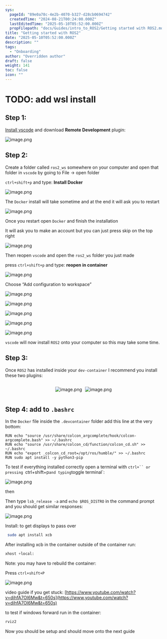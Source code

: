 ```yaml
---
sys:
  pageId: "89e0a78c-4e2b-4070-b327-d28cb0694742"
  createdTime: "2024-08-21T00:24:00.000Z"
  lastEditedTime: "2025-05-10T05:52:00.000Z"
  propFilepath: "docs/Guides/intro_to_ROS2/Getting started with ROS2.md"
title: "Getting started with ROS2"
date: "2025-05-10T05:52:00.000Z"
description: ""
tags:
  - "Onboarding"
author: "Overridden author"
draft: false
weight: 141
toc: false
icon: ""
---
```


# TODO: add wsl install

## Step 1:

[Install vscode](https://code.visualstudio.com/download) and download **Remote Development** plugin:

![image.png](https://prod-files-secure.s3.us-west-2.amazonaws.com/d518164a-d88e-44d1-a4ee-3adb3bd8bce0/efb52993-1881-4a40-b95e-6f020334f022/image.png?X-Amz-Algorithm=AWS4-HMAC-SHA256&X-Amz-Content-Sha256=UNSIGNED-PAYLOAD&X-Amz-Credential=ASIAZI2LB466ZACEIG3B%2F20250614%2Fus-west-2%2Fs3%2Faws4_request&X-Amz-Date=20250614T081031Z&X-Amz-Expires=3600&X-Amz-Security-Token=IQoJb3JpZ2luX2VjED8aCXVzLXdlc3QtMiJHMEUCIQDZdn1OLhV4btkOvA%2F4eleYjvp%2BUjZa0vLllKLUepRmqgIgI3VqogGgG93fCznOwSUUtI7pTmrCIlkjtDP9oqpp2Aoq%2FwMIKBAAGgw2Mzc0MjMxODM4MDUiDHc6hmOqxG863p%2BeNyrcA%2F3VgtLxflqoOsFEpNHVDg57EL49To3evt8X4nakdf3TbWZHvws5MEKqYir2D8cvWzg7dS6%2F1bmx3uiaEhuHitNcokGPBIPd24boI%2BtHsBrQZKK7r7kV7mOxDu7fZTwuuKbLCSrVRnB5i07Xiv%2F60Fgrhhv8R27Y9LTyH3dI7Ajslt2Qd7S0oRRcU4aa8BxtDUhFLdUHV00%2FasrvBhnoj%2B7fs6BegOfwSiiuorfIZPlPM%2BFQMEqSJbh79Ew%2B7ai%2F4zdeJ7dhX8fMYhYJkVVQ4BZxTNaouEBmYRYSt%2FvmVSTGDHTzI4T6BjKuo4GOatm%2FWMxZ6SKTr6Wz4n4rLcFUVv9Bt0WvdnAVu72O1qWsnjDLCqo%2B9dNTgmJjdgUelDiLt2%2FtZLt37EHTxmHQksK2plAyZ261TCcuLDtNMt4eAMwWEHbkl1pAVJEMosDdKay8mEURpGbdHrXd%2FhAlgjXIPGdmjqCnIKUxo4HdDDunZhrof003vSIDbfCq0phAgKc7qEAlIJBVANQw6TnQUIGGR%2B%2FTnBp2fl63GXJWEx%2FMoXSxB5xgEn30YJKxVzlnc0F5BcW4s1AwW%2B%2FmMU7ISHZQsf68s5eUJvUmxEjsRYnwSr8T02qOTB2MtmHBlTxyMIq9tMIGOqUBhMPG6MgJlEdJTL04vDOqAqixhOPGR%2FXoqrprJwUeqDUPxNw0kMSfDpQbhOWMoRg0hqu%2FUaC63QksYvHFAGyhpTt6PfeS1a458K%2F%2FvLO59xmeG9BsUxm0oocU1TsugktL%2FkXe1PYNNyoavvV08SJlrhQIViwxR%2B%2Fls4xjGRpfzmWRQwMvRcSLPPAZag3PN9hhnYOCWMVCYFN8dmVlK5PEB8qR%2FfLW&X-Amz-Signature=9061c1266cb3e140a30864cde824db908d317876449d0b0345c4eb954bdbf768&X-Amz-SignedHeaders=host&x-amz-checksum-mode=ENABLED&x-id=GetObject)

## Step 2:

Create a folder called `ros2_ws` somewhere on your computer and open that folder in `vscode` by going to File → open folder 

`ctrl+shift+p` and type: **Install Docker**

![image.png](https://prod-files-secure.s3.us-west-2.amazonaws.com/d518164a-d88e-44d1-a4ee-3adb3bd8bce0/2269dc0e-1cd5-47ff-bceb-c04ad9b2eab0/image.png?X-Amz-Algorithm=AWS4-HMAC-SHA256&X-Amz-Content-Sha256=UNSIGNED-PAYLOAD&X-Amz-Credential=ASIAZI2LB466ZACEIG3B%2F20250614%2Fus-west-2%2Fs3%2Faws4_request&X-Amz-Date=20250614T081031Z&X-Amz-Expires=3600&X-Amz-Security-Token=IQoJb3JpZ2luX2VjED8aCXVzLXdlc3QtMiJHMEUCIQDZdn1OLhV4btkOvA%2F4eleYjvp%2BUjZa0vLllKLUepRmqgIgI3VqogGgG93fCznOwSUUtI7pTmrCIlkjtDP9oqpp2Aoq%2FwMIKBAAGgw2Mzc0MjMxODM4MDUiDHc6hmOqxG863p%2BeNyrcA%2F3VgtLxflqoOsFEpNHVDg57EL49To3evt8X4nakdf3TbWZHvws5MEKqYir2D8cvWzg7dS6%2F1bmx3uiaEhuHitNcokGPBIPd24boI%2BtHsBrQZKK7r7kV7mOxDu7fZTwuuKbLCSrVRnB5i07Xiv%2F60Fgrhhv8R27Y9LTyH3dI7Ajslt2Qd7S0oRRcU4aa8BxtDUhFLdUHV00%2FasrvBhnoj%2B7fs6BegOfwSiiuorfIZPlPM%2BFQMEqSJbh79Ew%2B7ai%2F4zdeJ7dhX8fMYhYJkVVQ4BZxTNaouEBmYRYSt%2FvmVSTGDHTzI4T6BjKuo4GOatm%2FWMxZ6SKTr6Wz4n4rLcFUVv9Bt0WvdnAVu72O1qWsnjDLCqo%2B9dNTgmJjdgUelDiLt2%2FtZLt37EHTxmHQksK2plAyZ261TCcuLDtNMt4eAMwWEHbkl1pAVJEMosDdKay8mEURpGbdHrXd%2FhAlgjXIPGdmjqCnIKUxo4HdDDunZhrof003vSIDbfCq0phAgKc7qEAlIJBVANQw6TnQUIGGR%2B%2FTnBp2fl63GXJWEx%2FMoXSxB5xgEn30YJKxVzlnc0F5BcW4s1AwW%2B%2FmMU7ISHZQsf68s5eUJvUmxEjsRYnwSr8T02qOTB2MtmHBlTxyMIq9tMIGOqUBhMPG6MgJlEdJTL04vDOqAqixhOPGR%2FXoqrprJwUeqDUPxNw0kMSfDpQbhOWMoRg0hqu%2FUaC63QksYvHFAGyhpTt6PfeS1a458K%2F%2FvLO59xmeG9BsUxm0oocU1TsugktL%2FkXe1PYNNyoavvV08SJlrhQIViwxR%2B%2Fls4xjGRpfzmWRQwMvRcSLPPAZag3PN9hhnYOCWMVCYFN8dmVlK5PEB8qR%2FfLW&X-Amz-Signature=a9c5f9f1bf751824026e4559d082d89d12febe62053dad3a753ad536d35f2fa6&X-Amz-SignedHeaders=host&x-amz-checksum-mode=ENABLED&x-id=GetObject)

The `Docker` install will take sometime and at the end it will ask you to restart

![image.png](https://prod-files-secure.s3.us-west-2.amazonaws.com/d518164a-d88e-44d1-a4ee-3adb3bd8bce0/ed233f78-be33-4b1f-b89c-9c346c0e961e/image.png?X-Amz-Algorithm=AWS4-HMAC-SHA256&X-Amz-Content-Sha256=UNSIGNED-PAYLOAD&X-Amz-Credential=ASIAZI2LB466ZACEIG3B%2F20250614%2Fus-west-2%2Fs3%2Faws4_request&X-Amz-Date=20250614T081031Z&X-Amz-Expires=3600&X-Amz-Security-Token=IQoJb3JpZ2luX2VjED8aCXVzLXdlc3QtMiJHMEUCIQDZdn1OLhV4btkOvA%2F4eleYjvp%2BUjZa0vLllKLUepRmqgIgI3VqogGgG93fCznOwSUUtI7pTmrCIlkjtDP9oqpp2Aoq%2FwMIKBAAGgw2Mzc0MjMxODM4MDUiDHc6hmOqxG863p%2BeNyrcA%2F3VgtLxflqoOsFEpNHVDg57EL49To3evt8X4nakdf3TbWZHvws5MEKqYir2D8cvWzg7dS6%2F1bmx3uiaEhuHitNcokGPBIPd24boI%2BtHsBrQZKK7r7kV7mOxDu7fZTwuuKbLCSrVRnB5i07Xiv%2F60Fgrhhv8R27Y9LTyH3dI7Ajslt2Qd7S0oRRcU4aa8BxtDUhFLdUHV00%2FasrvBhnoj%2B7fs6BegOfwSiiuorfIZPlPM%2BFQMEqSJbh79Ew%2B7ai%2F4zdeJ7dhX8fMYhYJkVVQ4BZxTNaouEBmYRYSt%2FvmVSTGDHTzI4T6BjKuo4GOatm%2FWMxZ6SKTr6Wz4n4rLcFUVv9Bt0WvdnAVu72O1qWsnjDLCqo%2B9dNTgmJjdgUelDiLt2%2FtZLt37EHTxmHQksK2plAyZ261TCcuLDtNMt4eAMwWEHbkl1pAVJEMosDdKay8mEURpGbdHrXd%2FhAlgjXIPGdmjqCnIKUxo4HdDDunZhrof003vSIDbfCq0phAgKc7qEAlIJBVANQw6TnQUIGGR%2B%2FTnBp2fl63GXJWEx%2FMoXSxB5xgEn30YJKxVzlnc0F5BcW4s1AwW%2B%2FmMU7ISHZQsf68s5eUJvUmxEjsRYnwSr8T02qOTB2MtmHBlTxyMIq9tMIGOqUBhMPG6MgJlEdJTL04vDOqAqixhOPGR%2FXoqrprJwUeqDUPxNw0kMSfDpQbhOWMoRg0hqu%2FUaC63QksYvHFAGyhpTt6PfeS1a458K%2F%2FvLO59xmeG9BsUxm0oocU1TsugktL%2FkXe1PYNNyoavvV08SJlrhQIViwxR%2B%2Fls4xjGRpfzmWRQwMvRcSLPPAZag3PN9hhnYOCWMVCYFN8dmVlK5PEB8qR%2FfLW&X-Amz-Signature=476b2c545023ed08dd75fcb93b89d58e0a5a57dbeab7674cd2291e95b67a2101&X-Amz-SignedHeaders=host&x-amz-checksum-mode=ENABLED&x-id=GetObject)

Once you restart open `Docker` and finish the installation

It will ask you to make an account but you can just press skip on the top right

![image.png](https://prod-files-secure.s3.us-west-2.amazonaws.com/d518164a-d88e-44d1-a4ee-3adb3bd8bce0/21010ad9-1659-4fd9-9f59-9932a09b2a3d/image.png?X-Amz-Algorithm=AWS4-HMAC-SHA256&X-Amz-Content-Sha256=UNSIGNED-PAYLOAD&X-Amz-Credential=ASIAZI2LB466ZACEIG3B%2F20250614%2Fus-west-2%2Fs3%2Faws4_request&X-Amz-Date=20250614T081031Z&X-Amz-Expires=3600&X-Amz-Security-Token=IQoJb3JpZ2luX2VjED8aCXVzLXdlc3QtMiJHMEUCIQDZdn1OLhV4btkOvA%2F4eleYjvp%2BUjZa0vLllKLUepRmqgIgI3VqogGgG93fCznOwSUUtI7pTmrCIlkjtDP9oqpp2Aoq%2FwMIKBAAGgw2Mzc0MjMxODM4MDUiDHc6hmOqxG863p%2BeNyrcA%2F3VgtLxflqoOsFEpNHVDg57EL49To3evt8X4nakdf3TbWZHvws5MEKqYir2D8cvWzg7dS6%2F1bmx3uiaEhuHitNcokGPBIPd24boI%2BtHsBrQZKK7r7kV7mOxDu7fZTwuuKbLCSrVRnB5i07Xiv%2F60Fgrhhv8R27Y9LTyH3dI7Ajslt2Qd7S0oRRcU4aa8BxtDUhFLdUHV00%2FasrvBhnoj%2B7fs6BegOfwSiiuorfIZPlPM%2BFQMEqSJbh79Ew%2B7ai%2F4zdeJ7dhX8fMYhYJkVVQ4BZxTNaouEBmYRYSt%2FvmVSTGDHTzI4T6BjKuo4GOatm%2FWMxZ6SKTr6Wz4n4rLcFUVv9Bt0WvdnAVu72O1qWsnjDLCqo%2B9dNTgmJjdgUelDiLt2%2FtZLt37EHTxmHQksK2plAyZ261TCcuLDtNMt4eAMwWEHbkl1pAVJEMosDdKay8mEURpGbdHrXd%2FhAlgjXIPGdmjqCnIKUxo4HdDDunZhrof003vSIDbfCq0phAgKc7qEAlIJBVANQw6TnQUIGGR%2B%2FTnBp2fl63GXJWEx%2FMoXSxB5xgEn30YJKxVzlnc0F5BcW4s1AwW%2B%2FmMU7ISHZQsf68s5eUJvUmxEjsRYnwSr8T02qOTB2MtmHBlTxyMIq9tMIGOqUBhMPG6MgJlEdJTL04vDOqAqixhOPGR%2FXoqrprJwUeqDUPxNw0kMSfDpQbhOWMoRg0hqu%2FUaC63QksYvHFAGyhpTt6PfeS1a458K%2F%2FvLO59xmeG9BsUxm0oocU1TsugktL%2FkXe1PYNNyoavvV08SJlrhQIViwxR%2B%2Fls4xjGRpfzmWRQwMvRcSLPPAZag3PN9hhnYOCWMVCYFN8dmVlK5PEB8qR%2FfLW&X-Amz-Signature=c4c0e2b0008044f31b16ca73a9956f259deaac0e0f41233b47fb674e512091ff&X-Amz-SignedHeaders=host&x-amz-checksum-mode=ENABLED&x-id=GetObject)

Then reopen `vscode` and open the `ros2_ws` folder you just made

press `ctrl+shift+p` and type: **reopen in container**

![image.png](https://prod-files-secure.s3.us-west-2.amazonaws.com/d518164a-d88e-44d1-a4ee-3adb3bd8bce0/4e93b8c2-41ad-488c-8095-c74205196118/image.png?X-Amz-Algorithm=AWS4-HMAC-SHA256&X-Amz-Content-Sha256=UNSIGNED-PAYLOAD&X-Amz-Credential=ASIAZI2LB466ZACEIG3B%2F20250614%2Fus-west-2%2Fs3%2Faws4_request&X-Amz-Date=20250614T081031Z&X-Amz-Expires=3600&X-Amz-Security-Token=IQoJb3JpZ2luX2VjED8aCXVzLXdlc3QtMiJHMEUCIQDZdn1OLhV4btkOvA%2F4eleYjvp%2BUjZa0vLllKLUepRmqgIgI3VqogGgG93fCznOwSUUtI7pTmrCIlkjtDP9oqpp2Aoq%2FwMIKBAAGgw2Mzc0MjMxODM4MDUiDHc6hmOqxG863p%2BeNyrcA%2F3VgtLxflqoOsFEpNHVDg57EL49To3evt8X4nakdf3TbWZHvws5MEKqYir2D8cvWzg7dS6%2F1bmx3uiaEhuHitNcokGPBIPd24boI%2BtHsBrQZKK7r7kV7mOxDu7fZTwuuKbLCSrVRnB5i07Xiv%2F60Fgrhhv8R27Y9LTyH3dI7Ajslt2Qd7S0oRRcU4aa8BxtDUhFLdUHV00%2FasrvBhnoj%2B7fs6BegOfwSiiuorfIZPlPM%2BFQMEqSJbh79Ew%2B7ai%2F4zdeJ7dhX8fMYhYJkVVQ4BZxTNaouEBmYRYSt%2FvmVSTGDHTzI4T6BjKuo4GOatm%2FWMxZ6SKTr6Wz4n4rLcFUVv9Bt0WvdnAVu72O1qWsnjDLCqo%2B9dNTgmJjdgUelDiLt2%2FtZLt37EHTxmHQksK2plAyZ261TCcuLDtNMt4eAMwWEHbkl1pAVJEMosDdKay8mEURpGbdHrXd%2FhAlgjXIPGdmjqCnIKUxo4HdDDunZhrof003vSIDbfCq0phAgKc7qEAlIJBVANQw6TnQUIGGR%2B%2FTnBp2fl63GXJWEx%2FMoXSxB5xgEn30YJKxVzlnc0F5BcW4s1AwW%2B%2FmMU7ISHZQsf68s5eUJvUmxEjsRYnwSr8T02qOTB2MtmHBlTxyMIq9tMIGOqUBhMPG6MgJlEdJTL04vDOqAqixhOPGR%2FXoqrprJwUeqDUPxNw0kMSfDpQbhOWMoRg0hqu%2FUaC63QksYvHFAGyhpTt6PfeS1a458K%2F%2FvLO59xmeG9BsUxm0oocU1TsugktL%2FkXe1PYNNyoavvV08SJlrhQIViwxR%2B%2Fls4xjGRpfzmWRQwMvRcSLPPAZag3PN9hhnYOCWMVCYFN8dmVlK5PEB8qR%2FfLW&X-Amz-Signature=44bbab2d0fdc10374d77a24d7282d6de8c34be0d83fbe970bb48b319a4474789&X-Amz-SignedHeaders=host&x-amz-checksum-mode=ENABLED&x-id=GetObject)

Choose “Add configuration to workspace”

![image.png](https://prod-files-secure.s3.us-west-2.amazonaws.com/d518164a-d88e-44d1-a4ee-3adb3bd8bce0/9560b282-5060-4989-ba37-97e7b2c22476/image.png?X-Amz-Algorithm=AWS4-HMAC-SHA256&X-Amz-Content-Sha256=UNSIGNED-PAYLOAD&X-Amz-Credential=ASIAZI2LB466ZACEIG3B%2F20250614%2Fus-west-2%2Fs3%2Faws4_request&X-Amz-Date=20250614T081031Z&X-Amz-Expires=3600&X-Amz-Security-Token=IQoJb3JpZ2luX2VjED8aCXVzLXdlc3QtMiJHMEUCIQDZdn1OLhV4btkOvA%2F4eleYjvp%2BUjZa0vLllKLUepRmqgIgI3VqogGgG93fCznOwSUUtI7pTmrCIlkjtDP9oqpp2Aoq%2FwMIKBAAGgw2Mzc0MjMxODM4MDUiDHc6hmOqxG863p%2BeNyrcA%2F3VgtLxflqoOsFEpNHVDg57EL49To3evt8X4nakdf3TbWZHvws5MEKqYir2D8cvWzg7dS6%2F1bmx3uiaEhuHitNcokGPBIPd24boI%2BtHsBrQZKK7r7kV7mOxDu7fZTwuuKbLCSrVRnB5i07Xiv%2F60Fgrhhv8R27Y9LTyH3dI7Ajslt2Qd7S0oRRcU4aa8BxtDUhFLdUHV00%2FasrvBhnoj%2B7fs6BegOfwSiiuorfIZPlPM%2BFQMEqSJbh79Ew%2B7ai%2F4zdeJ7dhX8fMYhYJkVVQ4BZxTNaouEBmYRYSt%2FvmVSTGDHTzI4T6BjKuo4GOatm%2FWMxZ6SKTr6Wz4n4rLcFUVv9Bt0WvdnAVu72O1qWsnjDLCqo%2B9dNTgmJjdgUelDiLt2%2FtZLt37EHTxmHQksK2plAyZ261TCcuLDtNMt4eAMwWEHbkl1pAVJEMosDdKay8mEURpGbdHrXd%2FhAlgjXIPGdmjqCnIKUxo4HdDDunZhrof003vSIDbfCq0phAgKc7qEAlIJBVANQw6TnQUIGGR%2B%2FTnBp2fl63GXJWEx%2FMoXSxB5xgEn30YJKxVzlnc0F5BcW4s1AwW%2B%2FmMU7ISHZQsf68s5eUJvUmxEjsRYnwSr8T02qOTB2MtmHBlTxyMIq9tMIGOqUBhMPG6MgJlEdJTL04vDOqAqixhOPGR%2FXoqrprJwUeqDUPxNw0kMSfDpQbhOWMoRg0hqu%2FUaC63QksYvHFAGyhpTt6PfeS1a458K%2F%2FvLO59xmeG9BsUxm0oocU1TsugktL%2FkXe1PYNNyoavvV08SJlrhQIViwxR%2B%2Fls4xjGRpfzmWRQwMvRcSLPPAZag3PN9hhnYOCWMVCYFN8dmVlK5PEB8qR%2FfLW&X-Amz-Signature=9b2052aa3367c4c48ed97da65508f5365280b63a3ddc16126b9d7dd0ce481d74&X-Amz-SignedHeaders=host&x-amz-checksum-mode=ENABLED&x-id=GetObject)

![image.png](https://prod-files-secure.s3.us-west-2.amazonaws.com/d518164a-d88e-44d1-a4ee-3adb3bd8bce0/2ee63f81-886b-48e8-a553-dc6e5eac99e4/image.png?X-Amz-Algorithm=AWS4-HMAC-SHA256&X-Amz-Content-Sha256=UNSIGNED-PAYLOAD&X-Amz-Credential=ASIAZI2LB466ZACEIG3B%2F20250614%2Fus-west-2%2Fs3%2Faws4_request&X-Amz-Date=20250614T081031Z&X-Amz-Expires=3600&X-Amz-Security-Token=IQoJb3JpZ2luX2VjED8aCXVzLXdlc3QtMiJHMEUCIQDZdn1OLhV4btkOvA%2F4eleYjvp%2BUjZa0vLllKLUepRmqgIgI3VqogGgG93fCznOwSUUtI7pTmrCIlkjtDP9oqpp2Aoq%2FwMIKBAAGgw2Mzc0MjMxODM4MDUiDHc6hmOqxG863p%2BeNyrcA%2F3VgtLxflqoOsFEpNHVDg57EL49To3evt8X4nakdf3TbWZHvws5MEKqYir2D8cvWzg7dS6%2F1bmx3uiaEhuHitNcokGPBIPd24boI%2BtHsBrQZKK7r7kV7mOxDu7fZTwuuKbLCSrVRnB5i07Xiv%2F60Fgrhhv8R27Y9LTyH3dI7Ajslt2Qd7S0oRRcU4aa8BxtDUhFLdUHV00%2FasrvBhnoj%2B7fs6BegOfwSiiuorfIZPlPM%2BFQMEqSJbh79Ew%2B7ai%2F4zdeJ7dhX8fMYhYJkVVQ4BZxTNaouEBmYRYSt%2FvmVSTGDHTzI4T6BjKuo4GOatm%2FWMxZ6SKTr6Wz4n4rLcFUVv9Bt0WvdnAVu72O1qWsnjDLCqo%2B9dNTgmJjdgUelDiLt2%2FtZLt37EHTxmHQksK2plAyZ261TCcuLDtNMt4eAMwWEHbkl1pAVJEMosDdKay8mEURpGbdHrXd%2FhAlgjXIPGdmjqCnIKUxo4HdDDunZhrof003vSIDbfCq0phAgKc7qEAlIJBVANQw6TnQUIGGR%2B%2FTnBp2fl63GXJWEx%2FMoXSxB5xgEn30YJKxVzlnc0F5BcW4s1AwW%2B%2FmMU7ISHZQsf68s5eUJvUmxEjsRYnwSr8T02qOTB2MtmHBlTxyMIq9tMIGOqUBhMPG6MgJlEdJTL04vDOqAqixhOPGR%2FXoqrprJwUeqDUPxNw0kMSfDpQbhOWMoRg0hqu%2FUaC63QksYvHFAGyhpTt6PfeS1a458K%2F%2FvLO59xmeG9BsUxm0oocU1TsugktL%2FkXe1PYNNyoavvV08SJlrhQIViwxR%2B%2Fls4xjGRpfzmWRQwMvRcSLPPAZag3PN9hhnYOCWMVCYFN8dmVlK5PEB8qR%2FfLW&X-Amz-Signature=f5a2a80e1cfa16035f0c69d25b259b06e6f71fac444e1146c8af345eb1fdec38&X-Amz-SignedHeaders=host&x-amz-checksum-mode=ENABLED&x-id=GetObject)

![image.png](https://prod-files-secure.s3.us-west-2.amazonaws.com/d518164a-d88e-44d1-a4ee-3adb3bd8bce0/ae1580b2-b048-407e-aed9-b584224a7a04/image.png?X-Amz-Algorithm=AWS4-HMAC-SHA256&X-Amz-Content-Sha256=UNSIGNED-PAYLOAD&X-Amz-Credential=ASIAZI2LB466ZACEIG3B%2F20250614%2Fus-west-2%2Fs3%2Faws4_request&X-Amz-Date=20250614T081031Z&X-Amz-Expires=3600&X-Amz-Security-Token=IQoJb3JpZ2luX2VjED8aCXVzLXdlc3QtMiJHMEUCIQDZdn1OLhV4btkOvA%2F4eleYjvp%2BUjZa0vLllKLUepRmqgIgI3VqogGgG93fCznOwSUUtI7pTmrCIlkjtDP9oqpp2Aoq%2FwMIKBAAGgw2Mzc0MjMxODM4MDUiDHc6hmOqxG863p%2BeNyrcA%2F3VgtLxflqoOsFEpNHVDg57EL49To3evt8X4nakdf3TbWZHvws5MEKqYir2D8cvWzg7dS6%2F1bmx3uiaEhuHitNcokGPBIPd24boI%2BtHsBrQZKK7r7kV7mOxDu7fZTwuuKbLCSrVRnB5i07Xiv%2F60Fgrhhv8R27Y9LTyH3dI7Ajslt2Qd7S0oRRcU4aa8BxtDUhFLdUHV00%2FasrvBhnoj%2B7fs6BegOfwSiiuorfIZPlPM%2BFQMEqSJbh79Ew%2B7ai%2F4zdeJ7dhX8fMYhYJkVVQ4BZxTNaouEBmYRYSt%2FvmVSTGDHTzI4T6BjKuo4GOatm%2FWMxZ6SKTr6Wz4n4rLcFUVv9Bt0WvdnAVu72O1qWsnjDLCqo%2B9dNTgmJjdgUelDiLt2%2FtZLt37EHTxmHQksK2plAyZ261TCcuLDtNMt4eAMwWEHbkl1pAVJEMosDdKay8mEURpGbdHrXd%2FhAlgjXIPGdmjqCnIKUxo4HdDDunZhrof003vSIDbfCq0phAgKc7qEAlIJBVANQw6TnQUIGGR%2B%2FTnBp2fl63GXJWEx%2FMoXSxB5xgEn30YJKxVzlnc0F5BcW4s1AwW%2B%2FmMU7ISHZQsf68s5eUJvUmxEjsRYnwSr8T02qOTB2MtmHBlTxyMIq9tMIGOqUBhMPG6MgJlEdJTL04vDOqAqixhOPGR%2FXoqrprJwUeqDUPxNw0kMSfDpQbhOWMoRg0hqu%2FUaC63QksYvHFAGyhpTt6PfeS1a458K%2F%2FvLO59xmeG9BsUxm0oocU1TsugktL%2FkXe1PYNNyoavvV08SJlrhQIViwxR%2B%2Fls4xjGRpfzmWRQwMvRcSLPPAZag3PN9hhnYOCWMVCYFN8dmVlK5PEB8qR%2FfLW&X-Amz-Signature=cb040bc2945f85d92374ecc8e8796e374e1e9f60104fa19f0d32c3ea4922f937&X-Amz-SignedHeaders=host&x-amz-checksum-mode=ENABLED&x-id=GetObject)

![image.png](https://prod-files-secure.s3.us-west-2.amazonaws.com/d518164a-d88e-44d1-a4ee-3adb3bd8bce0/53255b28-f75e-430f-b9e3-c0ac8577e42b/image.png?X-Amz-Algorithm=AWS4-HMAC-SHA256&X-Amz-Content-Sha256=UNSIGNED-PAYLOAD&X-Amz-Credential=ASIAZI2LB466ZACEIG3B%2F20250614%2Fus-west-2%2Fs3%2Faws4_request&X-Amz-Date=20250614T081031Z&X-Amz-Expires=3600&X-Amz-Security-Token=IQoJb3JpZ2luX2VjED8aCXVzLXdlc3QtMiJHMEUCIQDZdn1OLhV4btkOvA%2F4eleYjvp%2BUjZa0vLllKLUepRmqgIgI3VqogGgG93fCznOwSUUtI7pTmrCIlkjtDP9oqpp2Aoq%2FwMIKBAAGgw2Mzc0MjMxODM4MDUiDHc6hmOqxG863p%2BeNyrcA%2F3VgtLxflqoOsFEpNHVDg57EL49To3evt8X4nakdf3TbWZHvws5MEKqYir2D8cvWzg7dS6%2F1bmx3uiaEhuHitNcokGPBIPd24boI%2BtHsBrQZKK7r7kV7mOxDu7fZTwuuKbLCSrVRnB5i07Xiv%2F60Fgrhhv8R27Y9LTyH3dI7Ajslt2Qd7S0oRRcU4aa8BxtDUhFLdUHV00%2FasrvBhnoj%2B7fs6BegOfwSiiuorfIZPlPM%2BFQMEqSJbh79Ew%2B7ai%2F4zdeJ7dhX8fMYhYJkVVQ4BZxTNaouEBmYRYSt%2FvmVSTGDHTzI4T6BjKuo4GOatm%2FWMxZ6SKTr6Wz4n4rLcFUVv9Bt0WvdnAVu72O1qWsnjDLCqo%2B9dNTgmJjdgUelDiLt2%2FtZLt37EHTxmHQksK2plAyZ261TCcuLDtNMt4eAMwWEHbkl1pAVJEMosDdKay8mEURpGbdHrXd%2FhAlgjXIPGdmjqCnIKUxo4HdDDunZhrof003vSIDbfCq0phAgKc7qEAlIJBVANQw6TnQUIGGR%2B%2FTnBp2fl63GXJWEx%2FMoXSxB5xgEn30YJKxVzlnc0F5BcW4s1AwW%2B%2FmMU7ISHZQsf68s5eUJvUmxEjsRYnwSr8T02qOTB2MtmHBlTxyMIq9tMIGOqUBhMPG6MgJlEdJTL04vDOqAqixhOPGR%2FXoqrprJwUeqDUPxNw0kMSfDpQbhOWMoRg0hqu%2FUaC63QksYvHFAGyhpTt6PfeS1a458K%2F%2FvLO59xmeG9BsUxm0oocU1TsugktL%2FkXe1PYNNyoavvV08SJlrhQIViwxR%2B%2Fls4xjGRpfzmWRQwMvRcSLPPAZag3PN9hhnYOCWMVCYFN8dmVlK5PEB8qR%2FfLW&X-Amz-Signature=e62dc8096b3141610bf8ef2cfc96a2a65cfd7d7c0e9e000aa7c2ecfac6d082f4&X-Amz-SignedHeaders=host&x-amz-checksum-mode=ENABLED&x-id=GetObject)

![image.png](https://prod-files-secure.s3.us-west-2.amazonaws.com/d518164a-d88e-44d1-a4ee-3adb3bd8bce0/7c562767-5af9-4ffb-97d1-327bcdf4ee00/image.png?X-Amz-Algorithm=AWS4-HMAC-SHA256&X-Amz-Content-Sha256=UNSIGNED-PAYLOAD&X-Amz-Credential=ASIAZI2LB466ZACEIG3B%2F20250614%2Fus-west-2%2Fs3%2Faws4_request&X-Amz-Date=20250614T081031Z&X-Amz-Expires=3600&X-Amz-Security-Token=IQoJb3JpZ2luX2VjED8aCXVzLXdlc3QtMiJHMEUCIQDZdn1OLhV4btkOvA%2F4eleYjvp%2BUjZa0vLllKLUepRmqgIgI3VqogGgG93fCznOwSUUtI7pTmrCIlkjtDP9oqpp2Aoq%2FwMIKBAAGgw2Mzc0MjMxODM4MDUiDHc6hmOqxG863p%2BeNyrcA%2F3VgtLxflqoOsFEpNHVDg57EL49To3evt8X4nakdf3TbWZHvws5MEKqYir2D8cvWzg7dS6%2F1bmx3uiaEhuHitNcokGPBIPd24boI%2BtHsBrQZKK7r7kV7mOxDu7fZTwuuKbLCSrVRnB5i07Xiv%2F60Fgrhhv8R27Y9LTyH3dI7Ajslt2Qd7S0oRRcU4aa8BxtDUhFLdUHV00%2FasrvBhnoj%2B7fs6BegOfwSiiuorfIZPlPM%2BFQMEqSJbh79Ew%2B7ai%2F4zdeJ7dhX8fMYhYJkVVQ4BZxTNaouEBmYRYSt%2FvmVSTGDHTzI4T6BjKuo4GOatm%2FWMxZ6SKTr6Wz4n4rLcFUVv9Bt0WvdnAVu72O1qWsnjDLCqo%2B9dNTgmJjdgUelDiLt2%2FtZLt37EHTxmHQksK2plAyZ261TCcuLDtNMt4eAMwWEHbkl1pAVJEMosDdKay8mEURpGbdHrXd%2FhAlgjXIPGdmjqCnIKUxo4HdDDunZhrof003vSIDbfCq0phAgKc7qEAlIJBVANQw6TnQUIGGR%2B%2FTnBp2fl63GXJWEx%2FMoXSxB5xgEn30YJKxVzlnc0F5BcW4s1AwW%2B%2FmMU7ISHZQsf68s5eUJvUmxEjsRYnwSr8T02qOTB2MtmHBlTxyMIq9tMIGOqUBhMPG6MgJlEdJTL04vDOqAqixhOPGR%2FXoqrprJwUeqDUPxNw0kMSfDpQbhOWMoRg0hqu%2FUaC63QksYvHFAGyhpTt6PfeS1a458K%2F%2FvLO59xmeG9BsUxm0oocU1TsugktL%2FkXe1PYNNyoavvV08SJlrhQIViwxR%2B%2Fls4xjGRpfzmWRQwMvRcSLPPAZag3PN9hhnYOCWMVCYFN8dmVlK5PEB8qR%2FfLW&X-Amz-Signature=9fd691715b0b2fee8f2945314617272cdb18b102c6253f7dda82758ee5b0e24a&X-Amz-SignedHeaders=host&x-amz-checksum-mode=ENABLED&x-id=GetObject)

`vscode` will now install `ROS2` onto your computer so this may take some time.

## Step 3:

Once `ROS2` has installed inside your `dev-container` I recommend you install these two plugins:

<div style="display: flex;flex-direction: row; column-gap:10px; max-width: 630px;justify-content: center;">
<div>

![image.png](https://prod-files-secure.s3.us-west-2.amazonaws.com/d518164a-d88e-44d1-a4ee-3adb3bd8bce0/3fc3d550-5a54-4ba1-ba6b-faa01cdb7369/image.png?X-Amz-Algorithm=AWS4-HMAC-SHA256&X-Amz-Content-Sha256=UNSIGNED-PAYLOAD&X-Amz-Credential=ASIAZI2LB4662J4UQU4P%2F20250614%2Fus-west-2%2Fs3%2Faws4_request&X-Amz-Date=20250614T081039Z&X-Amz-Expires=3600&X-Amz-Security-Token=IQoJb3JpZ2luX2VjED8aCXVzLXdlc3QtMiJIMEYCIQCjSDhK9iaGXUVqRnnxZQwB%2FarphaPQJRQousqe0wBMKgIhAMaKqTTh8VDss2G4IfC123hUZWQaLC7T183yI%2BalIBcFKv8DCCgQABoMNjM3NDIzMTgzODA1IgwoUFpOVz5EIIe7a80q3AP%2BWXHPoTTmW82DswhBxK2rHN8kjHulhWvcbbyHEPGEumoGa%2BaBG2wbdX6cJWPnxQWjxg7HYxLaQPrEC4GNEP9JIthkASgKEWjYWKzD2bjWDz7tclHmLyDJGKJbzWiz3pXVACzy6IHlGfVTaiCWUOBcDyUyaf9VOKvI4q0QzAN6byrc4cpxd1kZCmnNR9QyfkhsdQk%2F4JUUF9F0rVr4uvOum7WvrV2QYSqw0UE18nmfMfIjYTUopyqod%2FJpA6LFjrRDdqYZEKqKqjNwhrQxQYAvMaxRv6F5OGGul2jyUQe5tgkuucc5wGZF95hqcWRrulFcJJVr8YZu8ynjSfK87YmugCdTPzAlbzQkQWH8u81Uut1E9o60MgLPOkt4jfp26n%2Fyr1Hb9h%2B9yEcXM8UxaO4%2BQfXnCqx5DaqinUPRJwD%2B0NNFbQ9RMCtljqfVUnZ0k4b9Ecd4Ws2J3OqWbcqJyGsLKNIEQ%2BJhp2yWThIOTDrOqNIfufPxpCa6NG0ZZldeyqBzxJY2yLViIwLbA8ALmb15qVEYiMIOoD2cXmuTh%2B%2FhIldiDi%2FPdqWaSQH7d4SovChZDM5Kv1aWAGkhdqmrdAGiJH4PMk3xYT3CjKRwuhX%2FBbr4oAHwd3fZtzkDsjCKvbTCBjqkAcT%2FnNRrirp2aJXYPxxfPWMIl5Dup1N%2Bx8cum9JihCOxwNti4Zayb3vegEIeahIPbm9IFybkHhyA%2BB6TGToJYtuJ%2FxkS7JS%2BAZFk5D8GZWltIMRSYumV078%2BSkVxtKttCfCDSs%2F5vCn0u99rXTariR%2F5I5H7hUnia3XzzwBIsSzorSDOqHEd1yliedITgnfAUfGxFSRi3gf%2FC9RiRkytUFimGSpw&X-Amz-Signature=06d1962b1e9085b5982c78862fe81521e4c3fc980eca85ddafe3735458cd93f8&X-Amz-SignedHeaders=host&x-amz-checksum-mode=ENABLED&x-id=GetObject)

</div>
<div>

![image.png](https://prod-files-secure.s3.us-west-2.amazonaws.com/d518164a-d88e-44d1-a4ee-3adb3bd8bce0/d994cc66-13c2-4093-a5a3-f84cf4601a82/image.png?X-Amz-Algorithm=AWS4-HMAC-SHA256&X-Amz-Content-Sha256=UNSIGNED-PAYLOAD&X-Amz-Credential=ASIAZI2LB466ZHVI467V%2F20250614%2Fus-west-2%2Fs3%2Faws4_request&X-Amz-Date=20250614T081039Z&X-Amz-Expires=3600&X-Amz-Security-Token=IQoJb3JpZ2luX2VjED8aCXVzLXdlc3QtMiJIMEYCIQD4MvGsn%2FYERb6hBz32E6gEjlk4y7Yzz7bXF4BC2wpPEgIhANHJr5Q8SfCa5bNxhZlCIeNX86vHv2z8v6%2BUo09M4JQ%2BKv8DCCgQABoMNjM3NDIzMTgzODA1IgwbKCFOmL%2FAf4cSVo8q3ANd7o46EUBSwt0QRcWgs9phDoo1tLUXV7uz3MfgOi70DdYSbjA7frP6r1DcLZTsuEHAVCSkCiBRqZRQqtBvzwE7u8T0BK01c0IL8zVIAP917q1prV%2BeMMd1XvX8r7YFLhevD4QTL3dRJDfdgOnuA6o%2FKe9IooKtvySZ75pa2Wbt1GICZSiLfWQbDyO%2FkAJ49WuXuWRSicTQnD09WssEfAWSJBHrABtdhS%2Bd%2B3jIY5r3z20Q%2FvGzYCPZArZ4FS8z%2F1GF8KiMAx8eu9LS9stiREoQzbXdMjvSWA0ejTnAEZJjCfjcWkWzDHDIybgNSgVrUXyY5Te6i0Kfd5HiqK%2BlVwARwdt7o9vvE0y9HXej4Cw05bnjV5i5YzggiLCyNhTEQu1%2F1CeFTKPgq3PZwqJfY4wyUTe9N8RgQ9TVzmz3yyHtAjkIGDHBv7YCbcGv53hEgPC44mIDi3rZw7kBVyT%2BO1lUCj32mPqTAEkg98edjuz1Y0gIt9tuVkYJPiCzcQ7ggdEi4b34fTgN13WlfJf3E8KZF33Jo70lEtNCy%2BACpMRakdQiwadP7wh%2BaMYfeWRRXDkg0PPndtAxRAMbhDHDW7GUThasSJa%2Bm9mNTC6v%2B6rJoEodLdQnQynC1tpW%2BDD5u7TCBjqkAZx023tNFShqfNDos4lwaNV6cIJhaxeNnJNMBatXSMEGvP%2FBtSp8I1T3Yh%2FQpxdiy7o4rngJAGvPFl88hCvxuefumBhca1e1qj9AH6hVbzYuUcA%2FwpPK0grkSx6WMQLChW9sxF4BfvOX6vpHXPJTN2v56v0Xx5aulNdo2G49OCYwJnI6N8VBUGGRu5V%2FcLPnJnc%2F2fkx2%2BSOltyYuREVsw1VrHWm&X-Amz-Signature=ee93ff29a8574efcbaedb9305ae1d7bc3d10d75a93972dd0cf3fcb3c59bbe3d7&X-Amz-SignedHeaders=host&x-amz-checksum-mode=ENABLED&x-id=GetObject)

</div>
</div>

## Step 4: add to `.bashrc`

In the `Docker` file inside the `.devcontainer` folder add this line at the very bottom: 

```docker
RUN echo "source /usr/share/colcon_argcomplete/hook/colcon-argcomplete.bash" >> ~/.bashrc
RUN echo "source /usr/share/colcon_cd/function/colcon_cd.sh" >> ~/.bashrc
RUN echo "export _colcon_cd_root=/opt/ros/humble/" >> ~/.bashrc
RUN sudo apt install -y python3-pip 
```

To test if everything installed correctly open a terminal with `ctrl+`` or pressing `ctrl+shift+p` and typing `toggle terminal`:

![image.png](https://prod-files-secure.s3.us-west-2.amazonaws.com/d518164a-d88e-44d1-a4ee-3adb3bd8bce0/6a4943d8-b04e-4c02-9a58-775f3384d1a5/image.png?X-Amz-Algorithm=AWS4-HMAC-SHA256&X-Amz-Content-Sha256=UNSIGNED-PAYLOAD&X-Amz-Credential=ASIAZI2LB466ZACEIG3B%2F20250614%2Fus-west-2%2Fs3%2Faws4_request&X-Amz-Date=20250614T081031Z&X-Amz-Expires=3600&X-Amz-Security-Token=IQoJb3JpZ2luX2VjED8aCXVzLXdlc3QtMiJHMEUCIQDZdn1OLhV4btkOvA%2F4eleYjvp%2BUjZa0vLllKLUepRmqgIgI3VqogGgG93fCznOwSUUtI7pTmrCIlkjtDP9oqpp2Aoq%2FwMIKBAAGgw2Mzc0MjMxODM4MDUiDHc6hmOqxG863p%2BeNyrcA%2F3VgtLxflqoOsFEpNHVDg57EL49To3evt8X4nakdf3TbWZHvws5MEKqYir2D8cvWzg7dS6%2F1bmx3uiaEhuHitNcokGPBIPd24boI%2BtHsBrQZKK7r7kV7mOxDu7fZTwuuKbLCSrVRnB5i07Xiv%2F60Fgrhhv8R27Y9LTyH3dI7Ajslt2Qd7S0oRRcU4aa8BxtDUhFLdUHV00%2FasrvBhnoj%2B7fs6BegOfwSiiuorfIZPlPM%2BFQMEqSJbh79Ew%2B7ai%2F4zdeJ7dhX8fMYhYJkVVQ4BZxTNaouEBmYRYSt%2FvmVSTGDHTzI4T6BjKuo4GOatm%2FWMxZ6SKTr6Wz4n4rLcFUVv9Bt0WvdnAVu72O1qWsnjDLCqo%2B9dNTgmJjdgUelDiLt2%2FtZLt37EHTxmHQksK2plAyZ261TCcuLDtNMt4eAMwWEHbkl1pAVJEMosDdKay8mEURpGbdHrXd%2FhAlgjXIPGdmjqCnIKUxo4HdDDunZhrof003vSIDbfCq0phAgKc7qEAlIJBVANQw6TnQUIGGR%2B%2FTnBp2fl63GXJWEx%2FMoXSxB5xgEn30YJKxVzlnc0F5BcW4s1AwW%2B%2FmMU7ISHZQsf68s5eUJvUmxEjsRYnwSr8T02qOTB2MtmHBlTxyMIq9tMIGOqUBhMPG6MgJlEdJTL04vDOqAqixhOPGR%2FXoqrprJwUeqDUPxNw0kMSfDpQbhOWMoRg0hqu%2FUaC63QksYvHFAGyhpTt6PfeS1a458K%2F%2FvLO59xmeG9BsUxm0oocU1TsugktL%2FkXe1PYNNyoavvV08SJlrhQIViwxR%2B%2Fls4xjGRpfzmWRQwMvRcSLPPAZag3PN9hhnYOCWMVCYFN8dmVlK5PEB8qR%2FfLW&X-Amz-Signature=9a415dee202dad31337ac85918baadbde696196e45a21d93eadc1657c900bb81&X-Amz-SignedHeaders=host&x-amz-checksum-mode=ENABLED&x-id=GetObject)

then 

Then type `lsb_release -a` and `echo $ROS_DISTRO` in the command prompt and you should get similar responses:

![image.png](https://prod-files-secure.s3.us-west-2.amazonaws.com/d518164a-d88e-44d1-a4ee-3adb3bd8bce0/3e635dec-a805-4e85-8b9e-d000e5b71a4e/image.png?X-Amz-Algorithm=AWS4-HMAC-SHA256&X-Amz-Content-Sha256=UNSIGNED-PAYLOAD&X-Amz-Credential=ASIAZI2LB466ZACEIG3B%2F20250614%2Fus-west-2%2Fs3%2Faws4_request&X-Amz-Date=20250614T081031Z&X-Amz-Expires=3600&X-Amz-Security-Token=IQoJb3JpZ2luX2VjED8aCXVzLXdlc3QtMiJHMEUCIQDZdn1OLhV4btkOvA%2F4eleYjvp%2BUjZa0vLllKLUepRmqgIgI3VqogGgG93fCznOwSUUtI7pTmrCIlkjtDP9oqpp2Aoq%2FwMIKBAAGgw2Mzc0MjMxODM4MDUiDHc6hmOqxG863p%2BeNyrcA%2F3VgtLxflqoOsFEpNHVDg57EL49To3evt8X4nakdf3TbWZHvws5MEKqYir2D8cvWzg7dS6%2F1bmx3uiaEhuHitNcokGPBIPd24boI%2BtHsBrQZKK7r7kV7mOxDu7fZTwuuKbLCSrVRnB5i07Xiv%2F60Fgrhhv8R27Y9LTyH3dI7Ajslt2Qd7S0oRRcU4aa8BxtDUhFLdUHV00%2FasrvBhnoj%2B7fs6BegOfwSiiuorfIZPlPM%2BFQMEqSJbh79Ew%2B7ai%2F4zdeJ7dhX8fMYhYJkVVQ4BZxTNaouEBmYRYSt%2FvmVSTGDHTzI4T6BjKuo4GOatm%2FWMxZ6SKTr6Wz4n4rLcFUVv9Bt0WvdnAVu72O1qWsnjDLCqo%2B9dNTgmJjdgUelDiLt2%2FtZLt37EHTxmHQksK2plAyZ261TCcuLDtNMt4eAMwWEHbkl1pAVJEMosDdKay8mEURpGbdHrXd%2FhAlgjXIPGdmjqCnIKUxo4HdDDunZhrof003vSIDbfCq0phAgKc7qEAlIJBVANQw6TnQUIGGR%2B%2FTnBp2fl63GXJWEx%2FMoXSxB5xgEn30YJKxVzlnc0F5BcW4s1AwW%2B%2FmMU7ISHZQsf68s5eUJvUmxEjsRYnwSr8T02qOTB2MtmHBlTxyMIq9tMIGOqUBhMPG6MgJlEdJTL04vDOqAqixhOPGR%2FXoqrprJwUeqDUPxNw0kMSfDpQbhOWMoRg0hqu%2FUaC63QksYvHFAGyhpTt6PfeS1a458K%2F%2FvLO59xmeG9BsUxm0oocU1TsugktL%2FkXe1PYNNyoavvV08SJlrhQIViwxR%2B%2Fls4xjGRpfzmWRQwMvRcSLPPAZag3PN9hhnYOCWMVCYFN8dmVlK5PEB8qR%2FfLW&X-Amz-Signature=0028a06baf70cc2a39d4a351209cab98696b2e945b19a87ae8e93cebc98f625d&X-Amz-SignedHeaders=host&x-amz-checksum-mode=ENABLED&x-id=GetObject)

Install:  to get displays to pass over

```bash
 sudo apt install xcb
```

After installing xcb in the container outside of the container run:

```python
xhost +local:
```

Note: you may have to rebuild the container:

Press `ctrl+shift+P`

![image.png](https://prod-files-secure.s3.us-west-2.amazonaws.com/d518164a-d88e-44d1-a4ee-3adb3bd8bce0/6c2be660-2618-4c38-9c26-53554f7a0b7b/image.png?X-Amz-Algorithm=AWS4-HMAC-SHA256&X-Amz-Content-Sha256=UNSIGNED-PAYLOAD&X-Amz-Credential=ASIAZI2LB466ZACEIG3B%2F20250614%2Fus-west-2%2Fs3%2Faws4_request&X-Amz-Date=20250614T081031Z&X-Amz-Expires=3600&X-Amz-Security-Token=IQoJb3JpZ2luX2VjED8aCXVzLXdlc3QtMiJHMEUCIQDZdn1OLhV4btkOvA%2F4eleYjvp%2BUjZa0vLllKLUepRmqgIgI3VqogGgG93fCznOwSUUtI7pTmrCIlkjtDP9oqpp2Aoq%2FwMIKBAAGgw2Mzc0MjMxODM4MDUiDHc6hmOqxG863p%2BeNyrcA%2F3VgtLxflqoOsFEpNHVDg57EL49To3evt8X4nakdf3TbWZHvws5MEKqYir2D8cvWzg7dS6%2F1bmx3uiaEhuHitNcokGPBIPd24boI%2BtHsBrQZKK7r7kV7mOxDu7fZTwuuKbLCSrVRnB5i07Xiv%2F60Fgrhhv8R27Y9LTyH3dI7Ajslt2Qd7S0oRRcU4aa8BxtDUhFLdUHV00%2FasrvBhnoj%2B7fs6BegOfwSiiuorfIZPlPM%2BFQMEqSJbh79Ew%2B7ai%2F4zdeJ7dhX8fMYhYJkVVQ4BZxTNaouEBmYRYSt%2FvmVSTGDHTzI4T6BjKuo4GOatm%2FWMxZ6SKTr6Wz4n4rLcFUVv9Bt0WvdnAVu72O1qWsnjDLCqo%2B9dNTgmJjdgUelDiLt2%2FtZLt37EHTxmHQksK2plAyZ261TCcuLDtNMt4eAMwWEHbkl1pAVJEMosDdKay8mEURpGbdHrXd%2FhAlgjXIPGdmjqCnIKUxo4HdDDunZhrof003vSIDbfCq0phAgKc7qEAlIJBVANQw6TnQUIGGR%2B%2FTnBp2fl63GXJWEx%2FMoXSxB5xgEn30YJKxVzlnc0F5BcW4s1AwW%2B%2FmMU7ISHZQsf68s5eUJvUmxEjsRYnwSr8T02qOTB2MtmHBlTxyMIq9tMIGOqUBhMPG6MgJlEdJTL04vDOqAqixhOPGR%2FXoqrprJwUeqDUPxNw0kMSfDpQbhOWMoRg0hqu%2FUaC63QksYvHFAGyhpTt6PfeS1a458K%2F%2FvLO59xmeG9BsUxm0oocU1TsugktL%2FkXe1PYNNyoavvV08SJlrhQIViwxR%2B%2Fls4xjGRpfzmWRQwMvRcSLPPAZag3PN9hhnYOCWMVCYFN8dmVlK5PEB8qR%2FfLW&X-Amz-Signature=95f67cfcb1d64f5652552383040226517e38ca042013785c179520d5955c5911&X-Amz-SignedHeaders=host&x-amz-checksum-mode=ENABLED&x-id=GetObject)

video guide if you get stuck: [https://www.youtube.com/watch?v=dihfA7Ol6Mw&t=650s](https://www.youtube.com/watch?v=dihfA7Ol6Mw&t=650s)

to test if windows forward run in the container:

```bash
rviz2
```

Now you should be setup and should move onto the next guide 
